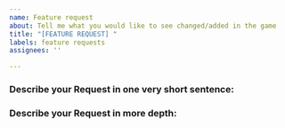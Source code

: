 ```yaml
---
name: Feature request
about: Tell me what you would like to see changed/added in the game
title: "[FEATURE REQUEST] "
labels: feature requests
assignees: ''

---
```


### Describe your Request in one very short sentence:


### Describe your Request in more depth:

